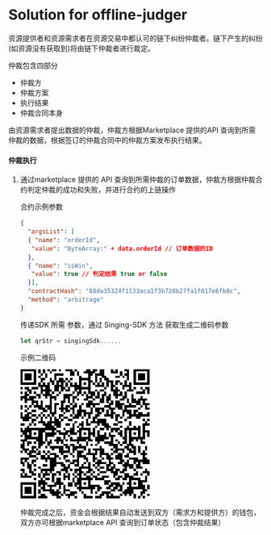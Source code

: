 # Solution for offline-judger

资源提供者和资源需求者在资源交易中都认可的链下纠纷仲裁者。链下产生的纠纷(如资源没有获取到)将由链下仲裁者进行裁定。

仲裁包含四部分

- 仲裁方
- 仲裁方案
- 执行结果
- 仲裁合同本身

由资源需求者提出数据的仲裁，仲裁方根据Marketplace 提供的API 查询到所需仲裁的数据，根据签订的仲裁合同中的仲裁方案发布执行结果。



#### 仲裁执行

1. 通过marketplace 提供的 API 查询到所需仲裁的订单数据，仲裁方根据仲裁合约判定仲裁的成功和失败，并进行合约的上链操作

   合约示例参数

   ```json
   {
     "argsList": [
     { "name": "orderId", 
      "value": "ByteArray:" + data.orderId // 订单数据的ID
     },
     { "name": "isWin", 
      "value": true // 判定结果 true or false
     }],
     "contractHash": "88da35324f1133aca1f3b728b27fa1f017e6fb8c",
     "method": "arbitrage"
   }
   ```

   传递SDK 所需 参数，通过  Singing-SDK 方法 获取生成二维码参数

   ```js
   let qrStr = singingSdk......
   ```

   

   示例二维码

   ![a](../../res/ontid_qrcode.png)

   仲裁完成之后，资金会根据结果自动发送到双方（需求方和提供方）的钱包，双方亦可根据marketplace API 查询到订单状态（包含仲裁结果）